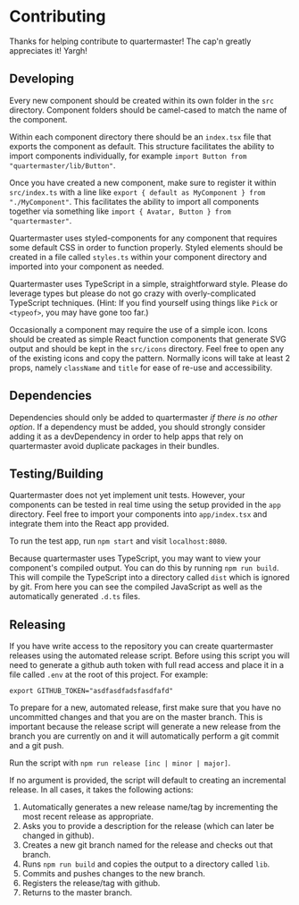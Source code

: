 # Contributing

Thanks for helping contribute to quartermaster! The cap'n greatly appreciates it! Yargh!

## Developing

Every new component should be created within its own folder in the `src` directory. Component folders should be camel-cased to match the name of the component.

Within each component directory there should be an `index.tsx` file that exports the component as default. This structure facilitates the ability to import components individually, for example `import Button from "quartermaster/lib/Button"`.

Once you have created a new component, make sure to register it within `src/index.ts` with a line like `export { default as MyComponent } from "./MyComponent"`. This facilitates the ability to import all components together via something like `import { Avatar, Button } from "quartermaster"`.

Quartermaster uses styled-components for any component that requires some default CSS in order to function properly. Styled elements should be created in a file called `styles.ts` within your component directory and imported into your component as needed.

Quartermaster uses TypeScript in a simple, straightforward style. Please do leverage types but please do not go crazy with overly-complicated TypeScript techniques. (Hint: If you find yourself using things like `Pick` or `<typeof>`, you may have gone too far.)

Occasionally a component may require the use of a simple icon. Icons should be created as simple React function components that generate SVG output and should be kept in the `src/icons` directory. Feel free to open any of the existing icons and copy the pattern. Normally icons will take at least 2 props, namely `className` and `title` for ease of re-use and accessibility.

## Dependencies

Dependencies should only be added to quartermaster _if there is no other option_. If a dependency must be added, you should strongly consider adding it as a devDependency in order to help apps that rely on quartermaster avoid duplicate packages in their bundles.

## Testing/Building

Quartermaster does not yet implement unit tests. However, your components can be tested in real time using the setup provided in the `app` directory. Feel free to import your components into `app/index.tsx` and integrate them into the React app provided.

To run the test app, run `npm start` and visit `localhost:8080`.

Because quartermaster uses TypeScript, you may want to view your component's compiled output. You can do this by running `npm run build`. This will compile the TypeScript into a directory called `dist` which is ignored by git. From here you can see the compiled JavaScript as well as the automatically generated `.d.ts` files.

## Releasing

If you have write access to the repository you can create quartermaster releases using the automated release script. Before using this script you will need to generate a github auth token with full read access and place it in a file called `.env` at the root of this project. For example:

```
export GITHUB_TOKEN="asdfasdfadsfasdfafd"
```

To prepare for a new, automated release, first make sure that you have no uncommitted changes and that you are on the master branch. This is important because the release script will generate a new release from the branch you are currently on and it will automatically perform a git commit and a git push.

Run the script with `npm run release [inc | minor | major]`.

If no argument is provided, the script will default to creating an incremental release. In all cases, it takes the following actions:

1. Automatically generates a new release name/tag by incrementing the most recent release as appropriate.
1. Asks you to provide a description for the release (which can later be changed in github).
1. Creates a new git branch named for the release and checks out that branch.
1. Runs `npm run build` and copies the output to a directory called `lib`.
1. Commits and pushes changes to the new branch.
1. Registers the release/tag with github.
1. Returns to the master branch.

